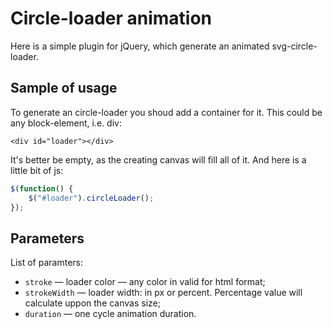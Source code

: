 # Circle-loader animation

Here is a simple plugin for jQuery, which generate an animated svg-circle-loader.

## Sample of usage

To generate an circle-loader you shoud add a container for it. This could be any
block-element, i.e. div:
```
<div id="loader"></div>
```
It's better be empty, as the creating canvas will fill all of it. And here is a
little bit of js:
```js
$(function() {
    $("#loader").circleLoader();
});
```

## Parameters

List of paramters:

 - `stroke` — loader color — any color in valid for html format;
 - `strokeWidth` — loader width: in px or percent. Percentage value will 
calculate uppon the canvas size;
 - `duration` — one cycle animation duration.